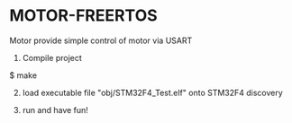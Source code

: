 MOTOR-FREERTOS
=================

Motor provide simple control of motor via USART 

1. Compile project 

$ make

2. load executable file "obj/STM32F4_Test.elf" onto STM32F4 discovery

3. run and have fun! 
